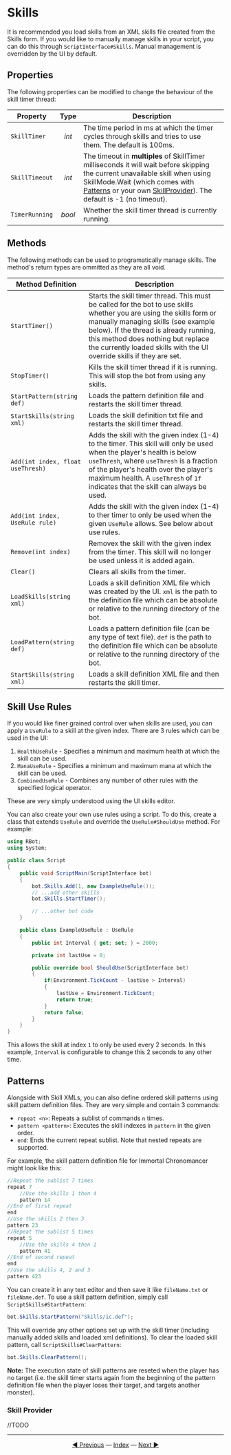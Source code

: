 # Skills

It is recommended you load skills from an XML skills file created from the Skills form. If you would like to manually manage skills in your script, you can do this through `ScriptInterface#Skills`. Manual management is overridden by the UI by default.

## Properties

The following properties can be modified to change the behaviour of the skill timer thread:

| Property | Type | Description |
|---|:---:|---|
| `SkillTimer` | *int* | The time period in ms at which the timer cycles through skills and tries to use them. The default is 100ms. |
| `SkillTimeout` | *int* | The timeout in **multiples** of SkillTimer milliseconds it will wait before skipping the current unavailable skill when using SkillMode.Wait (which comes with [Patterns](/docs/5%20Skills#patterns) or your own [SkillProvider](/docs/5%20Skills#skill-provider)). The default is -1 (no timeout). |
| `TimerRunning` | *bool* | Whether the skill timer thread is currently running. |

## Methods

The following methods can be used to programatically manage skills. The method's return types are ommitted as they are all void.

| Method Definition | Description |
|---|---|
| `StartTimer()` | Starts the skill timer thread. This must be called for the bot to use skills whether you are using the skills form or manually managing skills (see example below). If the thread is already running, this method does nothing but replace the currently loaded skills with the UI override skills if they are set. |
| `StopTimer()` | Kills the skill timer thread if it is running. This will stop the bot from using any skills. |
| `StartPattern(string def)` | Loads the pattern definition file and restarts the skill timer thread. |
| `StartSkills(string xml)` | Loads the skill definition txt file and restarts the skill timer thread. |
| `Add(int index, float useThresh)` | Adds the skill with the given index (1-4) to the timer. This skill will only be used when the player's health is below `useThresh`, where `useThresh` is a fraction of the player's health over the player's maximum health. A `useThresh` of `1f` indicates that the skill can always be used. |
| `Add(int index, UseRule rule)` | Adds the skill with the given index (1-4) to ther timer to only be used when the given `UseRule` allows. See below about use rules. |
| `Remove(int index)` | Removex the skill with the given index from the timer. This skill will no longer be used unless it is added again. |
| `Clear()` | Clears all skills from the timer. |
| `LoadSkills(string xml)` | Loads a skill definition XML file which was created by the UI. `xml` is the path to the definition file which can be absolute or relative to the running directory of the bot. |
| `LoadPattern(string def)` | Loads a pattern definition file (can be any type of text file). `def` is the path to the definition file which can be absolute or relative to the running directory of the bot. |
| `StartSkills(string xml)` | Loads a skill definition XML file and then restarts the skill timer. |

## Skill Use Rules

If you would like finer grained control over when skills are used, you can apply a `UseRule` to a skill at the given index. There are 3 rules which can be used in the UI:

1. `HealthUseRule` - Specifies a minimum and maximum health at which the skill can be used.
2. `ManaUseRule` - Specifies a minimum and maximum mana at which the skill can be used.
3. `CombinedUseRule` - Combines any number of other rules with the specified logical operator.

These are very simply understood using the UI skills editor.

You can also create your own use rules using a script. To do this, create a class that extends `UseRule` and override the `UseRule#ShouldUse` method. For example:

```csharp
using RBot;
using System;

public class Script
{
	public void ScriptMain(ScriptInterface bot)
	{
        bot.Skills.Add(1, new ExampleUseRule());
        // ...add other skills
        bot.Skills.StartTimer();

        // ...other bot code
	}

    public class ExampleUseRule : UseRule
    {
        public int Interval { get; set; } = 2000;

        private int lastUse = 0;

        public override bool ShouldUse(ScriptInterface bot)
        {
            if(Environment.TickCount - lastUse > Interval)
            {
                lastUse = Environment.TickCount;
                return true;
            }
            return false;
        }
    }
}
```

This allows the skill at index `1` to only be used every 2 seconds. In this example, `Interval` is configurable to change this 2 seconds to any other time.

## Patterns

Alongside with Skill XMLs, you can also define ordered skill patterns using skill pattern definition files. They are very simple and contain 3 commands:

- `repeat <n>`: Repeats a sublist of commands `n` times.
- `pattern <pattern>`: Executes the skill indexes in `pattern` in the given order.
- `end`: Ends the current repeat sublist. Note that nested repeats are supported.

For example, the skill pattern definition file for Immortal Chronomancer might look like this:

```csharp
//Repeat the sublist 7 times
repeat 7
    //Use the skills 1 then 4
	pattern 14
//End of first repeat
end
//Use the skills 2 then 3
pattern 23
//Repeat the sublist 5 times
repeat 5
    //Use the skills 4 then 1
	pattern 41
//End of second repeat
end
//Use the skills 4, 2 and 3
pattern 423
```

You can create it in any text editor and then save it like `fileName.txt` or `fileName.def`. To use a skill pattern definition, simply call `ScriptSkills#StartPattern`:

```csharp
bot.Skills.StartPattern("Skills/ic.def");
```

This will override any other options set up with the skill timer (including manually added skills and loaded xml definitions). To clear the loaded skill pattern, call `ScriptSkills#ClearPattern`:

```csharp
bot.Skills.ClearPattern();
```

**Note:** The execution state of skill patterns are reseted when the player has no target (i.e. the skill timer starts again from the beginning of the pattern definition file when the player loses their target, and targets another monster).

### Skill Provider

//TODO

---------
<center><a href="/Rbot-Scripts/Monsters" title="Monsters">◄ Previous</a> — <a href="/Rbot-Scripts/" title="Back to Index">Index</a> — <a href="/Rbot-Scripts/Shops" title="Shops">Next ►</a></center>